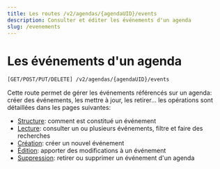 ```yaml
---
title: Les routes /v2/agendas/{agendaUID}/events
description: Consulter et éditer les événements d'un agenda
slug: /evenements
---
```


# Les événements d'un agenda

```bash
[GET/POST/PUT/DELETE] /v2/agendas/{agendaUID}/events
```

Cette route permet de gérer les événements référencés sur un agenda: créer des événements, les mettre à jour, les retirer... les opérations sont détaillées dans les pages suivantes:

* [Structure](/evenements/structure): comment est constitué un événement
* [Lecture](/evenements/lecture): consulter un ou plusieurs événements, filtre et faire des recherches
* [Création](/evenements/creation): créer un nouvel événement
* [Édition](/evenements/edition): apporter des modifications à un événement
* [Suppression](/evenements/suppression): retirer ou supprimer un événement d'un agenda